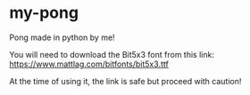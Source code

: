 # my-pong
Pong made in python by me!

You will need to download the Bit5x3 font from this link: https://www.mattlag.com/bitfonts/bit5x3.ttf

At the time of using it, the link is safe but proceed with caution!
